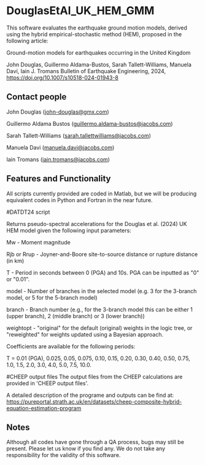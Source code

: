 # DouglasEtAl_UK_HEM_GMM
This software evaluates the earthquake ground motion models, derived using the hybrid empirical-stochastic method (HEM), proposed in the following article:

Ground-motion models for earthquakes occurring in the United Kingdom

John Douglas, Guillermo Aldama-Bustos, Sarah Tallett-Williams, Manuela Daví, Iain J. Tromans Bulletin of Earthquake Engineering, 2024, https://doi.org/10.1007/s10518-024-01943-8


## Contact people
John Douglas (john-douglas@gmx.com)

Guillermo Aldama Bustos (guillermo.aldama-bustos@jacobs.com)

Sarah Tallett-Williams (sarah.tallettwilliams@jacobs.com)

Manuela Davi (manuela.davi@jacobs.com)

Iain Tromans (iain.tromans@jacobs.com)


## Features and Functionality

All scripts currently provided are coded in Matlab, but we will be producing equivalent codes in Python and Fortran in the near future.

#DATDT24 script

Returns pseudo-spectral accelerations for the Douglas et al. (2024) UK HEM model given the following input parameters:

Mw - Moment magnitude

Rjb or Rrup - Joyner-and-Boore site-to-source distance or rupture distance (in km)

T - Period in seconds between 0 (PGA) and 10s. PGA can be inputted as "0" or "0.01".

model - Number of branches in the selected model (e.g. 3 for the 3-branch model, or 5 for the 5-branch model)

branch - Branch number (e.g., for the 3-branch model this can be either 1 (upper branch), 2 (middle branch) or 3 (lower branch))

weightopt - "original" for the default (original) weights in the logic tree, or "reweighted" for weights updated using a Bayesian approach.

Coefficients are available for the following periods:

T = 0.01 (PGA), 0.025, 0.05, 0.075, 0.10, 0.15, 0.20, 0.30, 0.40, 0.50, 0.75, 1.0, 1.5, 2.0, 3.0, 4.0, 5.0, 7.5, 10.0.


#CHEEP output files
The output files from the CHEEP calculations are provided in 'CHEEP output files'. 

A detailed description of the programe and outputs can be find at: https://pureportal.strath.ac.uk/en/datasets/cheep-composite-hybrid-equation-estimation-program


## Notes
Although all codes have gone through a QA process, bugs may still be present. Please let us know if you find any. We do not take any responsibility for the validity of this software.




